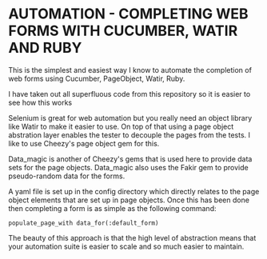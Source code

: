 # AUTOMATION - COMPLETING WEB FORMS WITH CUCUMBER, WATIR AND RUBY

This is the simplest and easiest way I know to automate the completion of web forms using Cucumber, PageObject, Watir, Ruby.

I have taken out all superfluous code from this repository so it is easier to see how this works

Selenium is great for web automation but you really need an object library like Watir to make it easier to use. On top of that using a page object abstration layer enables the tester to decouple the pages from the tests. I like to use Cheezy's page object gem for this.

Data_magic is another of Cheezy's gems that is used here to provide data sets for the page objects. Data_magic also uses the Fakir gem to provide pseudo-random data for the forms.

A yaml file is set up in the config directory which directly relates to the page object elements that are set up in page objects. Once this has been done then completing a form is as simple as the following command:

````
populate_page_with data_for(:default_form)
````

The beauty of this approach is that the high level of abstraction means that your automation suite is easier to scale and so much easier to maintain.
